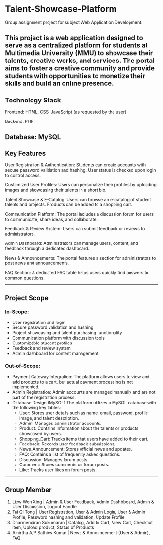 # Talent-Showcase-Platform
Group assignment project for subject Web Application Development.

This project is a web application designed to serve as a centralized platform for students at Multimedia University (MMU) to showcase their talents, creative works, and services. The portal aims to foster a creative community and provide students with opportunities to monetize their skills and build an online presence.
---
## Technology Stack
Frontend: HTML, CSS, JavaScript (as requested by the user)

Backend: PHP

Database: MySQL
---
## Key Features

User Registration & Authentication: Students can create accounts with secure password validation and hashing. User status is checked upon login to control access.

Customized User Profiles: Users can personalize their profiles by uploading images and showcasing their talents in a short bio.

Talent Showcase & E-Catalog: Users can browse an e-catalog of student talents and projects. Products can be added to a shopping cart.

Communication Platform: The portal includes a discussion forum for users to communicate, share ideas, and collaborate.

Feedback & Review System: Users can submit feedback or reviews to administrators.

Admin Dashboard: Administrators can manage users, content, and feedback through a dedicated dashboard.

News & Announcements: The portal features a section for administrators to post news and announcements.

FAQ Section: A dedicated FAQ table helps users quickly find answers to common questions.

---
## Project Scope
### In-Scope:
- User registration and login
- Secure password validation and hashing
- Project showcasing and talent purchasing functionality
- Communication platform with discussion tools
- Customizable student profiles
- Feedback and review system
- Admin dashboard for content management 

### Out-of-Scope:
- Payment Gateway Integration: The platform allows users to view and add products to a cart, but actual payment processing is not implemented.
- Admin Registration: Admin accounts are managed manually and are not part of the registration process.
- Database Design (MySQL)
  The platform utilizes a MySQL database with the following key tables:
  - User: Stores user details such as name, email, password, profile image, and talent description.
  - Admin: Manages administrator accounts.
  - Product: Contains information about the talents or products showcased by users.
  - Shopping_Cart: Tracks items that users have added to their cart.
  - Feedback: Records user feedback submissions.
  - News_Announcement: Stores official news and updates.
  - FAQ: Contains a list of frequently asked questions.
  - Discussion: Manages forum posts.
  - Comment: Stores comments on forum posts.
  - Like: Tracks user likes on forum posts.
--- 

## Group Member
1. Liew Wen Xing | Admin & User Feedback, Admin Dashbboard, Admin & User Discussion, Logout Handle
2. Tai Qi Tong | User Registration, User & Admin Login, User & Admin Profile, Password hashing and validation, Update Profile
3. Dharmendiran Sukumaran | Catalog, Add to Cart, View Cart, Checkout item, Upload product, Status of Products
4. Amirtha A/P Sathies Kumar | News & Announcement (User & Admin), FAQ
